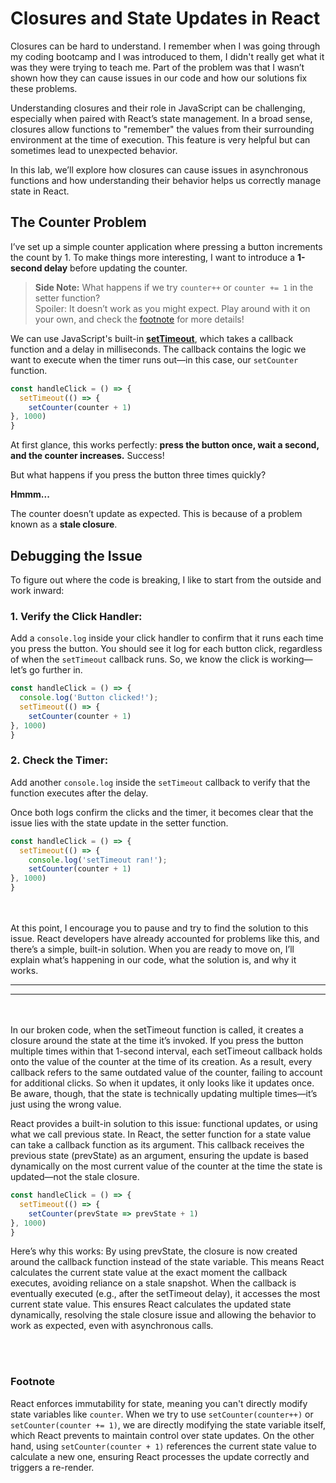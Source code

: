 # **Closures and State Updates in React**
Closures can be hard to understand. I remember when I was going through my coding bootcamp and I was introduced to them, I didn't really get what it was they were trying to teach me. Part of the problem was that I wasn’t shown how they can cause issues in our code and how our solutions fix these problems.

Understanding closures and their role in JavaScript can be challenging, especially when paired with React’s state management. In a broad sense, closures allow functions to "remember" the values from their surrounding environment at the time of execution. This feature is very helpful but can sometimes lead to unexpected behavior.

In this lab, we’ll explore how closures can cause issues in asynchronous functions and how understanding their behavior helps us correctly manage state in React.

## **The Counter Problem**

I’ve set up a simple counter application where pressing a button increments the count by 1. To make things more interesting, I want to introduce a **1-second delay** before updating the counter.

> **Side Note:** What happens if we try `counter++` or `counter += 1` in the setter function?  
> Spoiler: It doesn’t work as you might expect. Play around with it on your own, and check the [footnote](#footnote) for more details!

We can use JavaScript's built-in [**setTimeout**](https://developer.mozilla.org/en-US/docs/Web/API/setTimeout), which takes a callback function and a delay in milliseconds. The callback contains the logic we want to execute when the timer runs out—in this case, our `setCounter` function.

```javascript
const handleClick = () => {
  setTimeout(() => {
    setCounter(counter + 1)
}, 1000)
}
```

At first glance, this works perfectly: **press the button once, wait a second, and the counter increases.** Success!

But what happens if you press the button three times quickly?

**Hmmm...**

The counter doesn’t update as expected. This is because of a problem known as a **stale closure**.

## **Debugging the Issue**

To figure out where the code is breaking, I like to start from the outside and work inward:

### 1. **Verify the Click Handler:**
Add a `console.log` inside your click handler to confirm that it runs each time you press the button. You should see it log for each button click, regardless of when the `setTimeout` callback runs. So, we know the click is working—let’s go further in.

```javascript
const handleClick = () => {
  console.log('Button clicked!');
  setTimeout(() => {
    setCounter(counter + 1)
}, 1000)
}
```

### 2. **Check the Timer:**
Add another `console.log` inside the `setTimeout` callback to verify that the function executes after the delay.

Once both logs confirm the clicks and the timer, it becomes clear that the issue lies with the state update in the setter function.

```javascript
const handleClick = () => {
  setTimeout(() => {
    console.log('setTimeout ran!');
    setCounter(counter + 1)
}, 1000)
}
```

<br><br>
At this point, I encourage you to pause and try to find the solution to this issue. React developers have already accounted for problems like this, and there’s a simple, built-in solution. When you are ready to move on, I’ll explain what’s happening in our code, what the solution is, and why it works.

---
---
<br><br>
In our broken code, when the setTimeout function is called, it creates a closure around the state at the time it’s invoked. If you press the button multiple times within that 1-second interval, each setTimeout callback holds onto the value of the counter at the time of its creation. As a result, every callback refers to the same outdated value of the counter, failing to account for additional clicks. So when it updates, it only looks like it updates once. Be aware, though, that the state is technically updating multiple times—it’s just using the wrong value.

React provides a built-in solution to this issue: functional updates, or using what we call previous state. In React, the setter function for a state value can take a callback function as its argument. This callback receives the previous state (prevState) as an argument, ensuring the update is based dynamically on the most current value of the counter at the time the state is updated—not the stale closure.

```javascript
const handleClick = () => {
  setTimeout(() => {
    setCounter(prevState => prevState + 1)
}, 1000)
}
```

Here’s why this works: By using prevState, the closure is now created around the callback function instead of the state variable. This means React calculates the current state value at the exact moment the callback executes, avoiding reliance on a stale snapshot. When the callback is eventually executed (e.g., after the setTimeout delay), it accesses the most current state value. This ensures React calculates the updated state dynamically, resolving the stale closure issue and allowing the behavior to work as expected, even with asynchronous calls.

<br><br>

### Footnote

React enforces immutability for state, meaning you can't directly modify state variables like `counter`. When we try to use `setCounter(counter++)` or `setCounter(counter += 1)`, we are directly modifying the state variable itself, which React prevents to maintain control over state updates. On the other hand, using `setCounter(counter + 1)` references the current state value to calculate a new one, ensuring React processes the update correctly and triggers a re-render.

